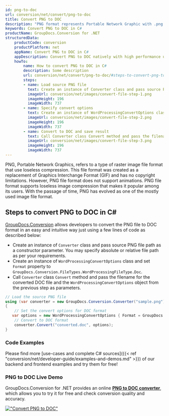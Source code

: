 ```yaml
---
id: png-to-doc
url: conversion/net/convert/png-to-doc
title: Convert PNG to DOC
description: "PNG format represents Portable Network Graphic with .png extension. Learn how to convert PNG to DOC file programmatically in C# language using GroupDocs.Conversion for .NET library."
keywords: Convert PNG to DOC in C#
productName: GroupDocs.Conversion for .NET
structuredData:
    productCode: conversion
    productPlatform: net
    appName: Convert PNG to DOC in C#
    appDescription: Convert PNG to DOC natively with high performance using C# language and server side GroupDocs.Conversion for .NET APIs, without the use of any software like Microsoft or Open Office.
    howTo:
        name: How to convert PNG to DOC in C# 
        description: Some description
        url: conversion/net/convert/png-to-doc/#steps-to-convert-png-to-doc-in-c
        steps:
        - name: Load source PNG file 
          text: Create an instance of Converter class and pass source PNG file path as a constructor parameter. You may specify absolute or relative file path as per your requirements. 
          imageUrl: conversion/net/images/convert-file-step-1.png
          imageHeight: 196
          imageWidth: 737
        - name: Specify convert options 
          text: Create an instance of WordProcessingConvertOptions class.
          imageUrl: conversion/net/images/convert-file-step-2.png
          imageHeight: 196
          imageWidth: 737
        - name: Convert to DOC and save result 
          text: Call Converter class Convert method and pass the filename for the converted HTML file and the WordProcessingConvertOptions object from the previous step as parameters.
          imageUrl: conversion/net/images/convert-file-step-3.png
          imageHeight: 196
          imageWidth: 737
---
```


PNG, Portable Network Graphics, refers to a type of raster image file format that use loseless compression. This file format was created as a replacement of Graphics Interchange Format (GIF) and has no copyright limitations. However, PNG file format does not support animations. PNG file format supports loseless image compression that makes it popular among its users. With the passage of time, PNG has evolved as one of the mostly used image file format.

## Steps to convert PNG to DOC in C#

[GroupDocs.Conversion](https://products.groupdocs.com/conversion/net) allows developers to convert the PNG file to DOC format in an easy and intuitive way just using a few lines of code as described below:

* Create an instance of `Converter` class and pass source PNG file path as a constructor parameter. You may specify absolute or relative file path as per your requirements. 
* Create an instance of `WordProcessingConvertOptions` class and set `Format` property to `GroupDocs.Conversion.FileTypes.WordProcessingFileType.Doc`.
* Call `Converter` class `Convert` method and pass the filename for the converted DOC file and the `WordProcessingConvertOptions` object from the previous step as parameters.

```csharp
// Load the source PNG file
using (var converter = new GroupDocs.Conversion.Converter("sample.png"))
{
    // Set the convert options for DOC format
   var options = new WordProcessingConvertOptions { Format = GroupDocs.Conversion.FileTypes.WordProcessingFileType.Doc };
    // Convert to DOC format
    converter.Convert("converted.doc", options);
}
```

### Code Examples

Please find more [use-cases and complete C# sources]({{< ref "conversion/net/developer-guide/examples-and-demos.md" >}}) of our backend and frontend examples and try them for free!

### PNG to DOC Live Demo

GroupDocs.Conversion for .NET provides an online [**PNG to DOC converter**](https://products.groupdocs.app/conversion/png-to-doc), which allows you to try it for free and check conversion quality and accuracy.

[!["Convert PNG to DOC"](conversion/net/images/convert-to-doc/convert-png-to-doc.png)](https://products.groupdocs.app/conversion/png-to-doc)